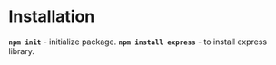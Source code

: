 # Installation

**`npm init`** - initialize package.
**`npm install express`** - to install express library.

